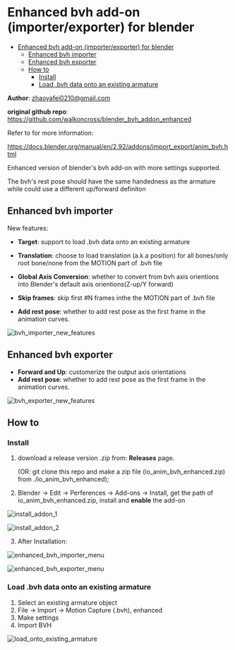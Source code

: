 # Enhanced bvh add-on (importer/exporter) for blender

- [Enhanced bvh add-on (importer/exporter) for blender](#enhanced-bvh-add-on-importerexporter-for-blender)
  - [Enhanced bvh importer](#enhanced-bvh-importer)
  - [Enhanced bvh exporter](#enhanced-bvh-exporter)
  - [How to](#how-to)
    - [Install](#install)
    - [Load .bvh data onto an existing armature](#load-bvh-data-onto-an-existing-armature)

**Author**: zhaoyafei0210@gmail.com

**original github repo**: https://github.com/walkoncross/blender_bvh_addon_enhanced

Refer to for more information:

https://docs.blender.org/manual/en/2.92/addons/import_export/anim_bvh.html

Enhanced version of blender's bvh add-on with more settings supported.

The bvh's rest pose should have the same handedness as the armature while could use a different up/forward definiton

## Enhanced bvh importer

New features:

- **Target**: support to load .bvh data onto an existing armature

- **Translation**: choose to load translation (a.k.a position) for all bones/only root bone/none from the MOTION part of .bvh file

- **Global Axis Conversion**: whether to convert from bvh axis orientions into Blender's default axis orientions(Z-up/Y forward)

- **Skip frames**: skip first #N frames inthe  the MOTION part of .bvh file

- **Add rest pose**: whether to add rest pose as the first frame in the animation curves.

![bvh_importer_new_features](/docs/bvh_importer_new_features.jpg)


## Enhanced bvh exporter

- **Forward and Up**: customerize the output axis orientations
- **Add rest pose**: whether to add rest pose as the first frame in the animation curves.

![bvh_exporter_new_features](/docs/bvh_exporter_new_features.jpg)

## How to

### Install

1. download a release version .zip from: **Releases** page.
   
   (OR: git clone this repo and make a zip file (io_anim_bvh_enhanced.zip) from ./io_anim_bvh_enhanced);

2. Blender -> Edit -> Perferences -> Add-ons -> Install, get the path of io_anim_bvh_enhanced.zip, install and **enable** the add-on

![install_addon_1](/docs/install_addon_1.jpg)

![install_addon_2](/docs/install_addon_2.jpg)

3. After Installation:

![enhanced_bvh_importer_menu](/docs/enhanced_bvh_importer_menu.jpg)

![enhanced_bvh_exporter_menu](/docs/enhanced_bvh_exporter_menu.jpg)

### Load .bvh data onto an existing armature

1. Select an existing armature object
2. File -> Import -> Motion Capture (.bvh), enhanced
3. Make settings
4. Import BVH

![load_onto_existing_armature](/docs/load_onto_existing_armature.jpg)
